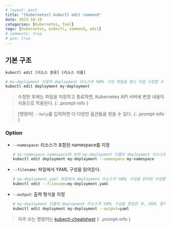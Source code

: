 ```yaml
---
# layout: post
title: "[Kubernetes] kubectl edit command"
date: 2023-10-19
categories: [Kubernetes, Tool]
tags: [kubernetes, kubectl, command, edit]
# comments: true
# pin: true
---
```


## 기본 구조

```bash
kubectl edit [리소스 종류] [리소스 이름]

# my-deployment 이름의 deployment 리소스의 YAML 구성 파일을 열고 직접 수정할 수 있다.
kubectl edit deployment my-deployment
```

> 수정한 후에는 파일을 저장하고 종료하면, Kubernetes API 서버에 변경 내용이 자동으로 적용된다.
{: .prompt-info }

> [명령어] `--help`를 입력하면 더 다양한 옵션들을 찾을 수 있다.
{: .prompt-info }

### Option

- `--namespace`: 리소스가 포함된 namespace를 지정
    ```bash
    # my-namespace namespace에 속한 my-deployment 이름의 deployment 리소스의 YAML 구성 파일을 열고 직접 수정할 수 있다.
    kubectl edit deployment my-deployment --namespace my-namespace
    ```

- `--filename`: 파일에서 YAML 구성을 읽어온다.
    ```bash
    # my-deployment.yaml 파일에서 deployment 리소스의 YAML 구성을 읽어와 수정할 수 있다.
    kubectl edit --filename=my-deployment.yaml
    ```

- `--output`: 출력 형식을 지정
    ```bash
    # my-deployment 이름의 deployment 리소스의 YAML 구성을 편집한 후, YAML 형식으로 출력
    kubectl edit deployment my-deployment --output=yaml
    ```

> 자주 쓰는 명령어는 [kubectl-cheatsheet](https://kubernetes.io/docs/reference/kubectl/cheatsheet/)
{: .prompt-info }